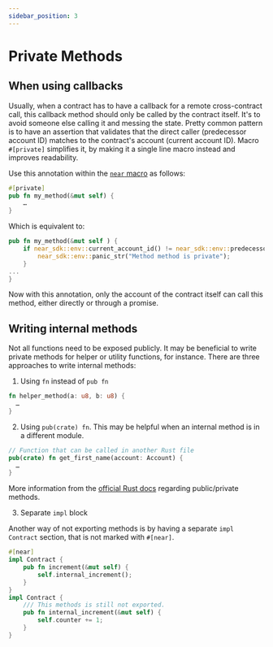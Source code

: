```yaml
---
sidebar_position: 3
---
```


# Private Methods

## When using callbacks

Usually, when a contract has to have a callback for a remote cross-contract call, this callback method should only be called by the contract itself. It's to avoid someone else calling it and messing the state. Pretty common pattern is to have an assertion that validates that the direct caller (predecessor account ID) matches to the contract's account (current account ID). Macro `#[private]` simplifies it, by making it a single line macro instead and improves readability.

Use this annotation within the [`near` macro](../contract-structure/near-bindgen.md) as follows:

```rust
#[private]
pub fn my_method(&mut self) {
    …
}
```

Which is equivalent to:

```rust
pub fn my_method(&mut self ) {
    if near_sdk::env::current_account_id() != near_sdk::env::predecessor_account_id() {
        near_sdk::env::panic_str("Method method is private");
    }
...
}
```

Now with this annotation, only the account of the contract itself can call this method, either directly or through a promise.

## Writing internal methods

Not all functions need to be exposed publicly. It may be beneficial to write private methods for helper or utility functions, for instance. There are three approaches to write internal methods:

1. Using `fn` instead of `pub fn`

  ```rust
  fn helper_method(a: u8, b: u8) {
    …
  }
  ```

2. Using `pub(crate) fn`. This may be helpful when an internal method is in a different module.

  ```rust
  // Function that can be called in another Rust file
  pub(crate) fn get_first_name(account: Account) {
    …
  }
  ```

  More information from the [official Rust docs](https://doc.rust-lang.org/reference/visibility-and-privacy.html) regarding public/private methods.

3. Separate `impl` block  

  Another way of not exporting methods is by having a separate `impl Contract` section, that is not marked with `#[near]`.

  ```rust
  #[near]
  impl Contract {
      pub fn increment(&mut self) {
          self.internal_increment();
      }
  }
  impl Contract {
      /// This methods is still not exported.
      pub fn internal_increment(&mut self) {
          self.counter += 1;
      }
  }
  ```
